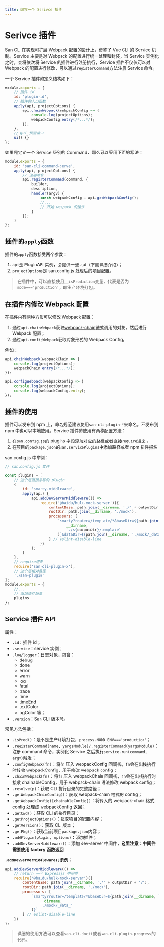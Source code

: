 ```yaml
---
tilte: 编写一个 Serivce 插件
---
```


# Serivce 插件

San CLI 在实现可扩展 Webpack 配置的设计上，借鉴了 Vue CLI 的 Service 机制。Service 主要是对 Webpack 的配置进行统一处理和封装，当 Service 实例化之时，会将依次将 Service 的插件进行注册执行，Service 插件不仅仅可以对 Webpack 的配置进行修改，可以通过`registerCommand`方法注册 Service 命令。

一个 Service 插件的定义结构如下：

```js
module.exports = {
    // 插件 id
    id: 'plugin-id',
    // 插件的入口函数
    apply(api, projectOptions) {
        api.chainWebpack(webpackConfig => {
            console.log(projectOptions);
            webpackConfig.entry(/*...*/);
        });
    },
    // gui 预留接口
    ui() {}
};
```

如果是定义一个 Service 级别的 Command，那么可以采用下面的写法：

```js
module.exports = {
    id: 'san-cli-command-serve',
    apply(api, projectOptions) {
        // 注册命令
        api.registerCommand(command, {
            builder,
            description,
            handler(argv) {
                const webpackConfig = api.getWebpackConfig();
                //...
                // 开始 webpack 的操作
            }
        });
    }
};
```

## 插件的`apply`函数

插件的`apply`函数接受两个参数：

1. `api`是 PluginAPI 实例，会提供一些 api（下面详细介绍）；
2. `projectOptions`是 san.config.js 处理后的项目配置。

> 在插件中，可以直接使用`__isProduction`变量，代表是否为`mode==='production'`，即生产环境打包。

## 在插件内修改 Webpack 配置

在插件内有两种方法可以修改 Webpack 配置：

1. 通过`api.chainWebpack`获取[webpack-chain](https://github.com/neutrinojs/webpack-chain)链式调用的对象，然后进行 Webpack 配置；
2. 通过`api.configWebpack`获取对象形式的 Webpack Config。

例如：

```js
api.chainWebpack(webpackChain => {
    console.log(projectOptions);
    webpackChain.entry(/*...*/);
});

api.configWebpack(webpackConfig => {
    console.log(projectOptions);
    console.log(webpackConfig.entry);
});
```

## 插件的使用

插件可以发布到 npm 上，命名规范建议使用`san-cli-plugin-*`来命名。不发布到 npm 中也可以本地使用。Service 插件的使用有两种配置方法：

1. 在`san.config.js`的 plugins 字段添加对应的路径或者直接`require`进来；
2. 在项目的`package.json`的`san.servicePlugins`中添加路径或者 npm 插件报名

san.config.js 中举例：

```js
// san.config.js 文件

const plugins = [
    // 这个是直接手写的 plugin
    {
        id: 'smarty-middleware',
        apply(api) {
            api.addDevServerMiddleware(() =>
                require('@baidu/hulk-mock-server')({
                    contentBase: path.join(__dirname, './' + outputDir + '/'),
                    rootDir: path.join(__dirname, './mock'),
                    processors: [
                        `smarty?router=/template/*&baseDir=${path.join(
                            __dirname,
                            `./${outputDir}/template`
                        )}&dataDir=${path.join(__dirname, './mock/_data_')}`
                    ] // eslint-disable-line
                })
            );
        }
    },
    // require进来
    require('san-cli-plugin-x'),
    // 这个是相对路径
    './san-plugin'
];
module.exports = {
    //...
    // 添加插件配置
    plugins
};
```

## Service 插件 API

属性：

-   `.id`：插件 id；
-   `.service`：service 实例；
-   `.log/logger`：日志对象，包含：
    -   debug
    -   done
    -   error
    -   warn
    -   log
    -   fatal
    -   trace
    -   time
    -   timeEnd
    -   textColor
    -   bgColor 等；
-   `.version`：San CLI 版本号。

常见方法包括：

-   `.isProd()`：是不是生产环境打包，`process.NODD_ENV==='production'`；
-   `.registerCommand(name, yargsModule)/.registerCommand(yargsModule)`：注册 command 命令，实例化 Service 之后执行`service.run(command, argv)`触发；
-   `.configWebpack(fn)`：将`fn` 压入 webpackConfig 回调栈，`fn`会在出栈执行时接收 webpackConfig，用于修改 webpack config；
-   `.chainWebpack(fn)`：将`fn` 压入 webpackChain 回调栈，`fn`会在出栈执行时接收 chainableConfig，用于 webpack-chain 语法修改 webpack config；
-   `.resolve(p)`：获取 CLI 执行目录的完整路径；
-   `.getWebpackChainConfig()`：获取 webpack-chain 格式的 config；
-   `.getWebpackConfig([chainableConfig])`：将传入的 webpack-chain 格式 config 处理成 webpackConfig 返回；
-   `.getCwd()`：获取 CLI 的执行目录；
-   `.getProjectOptions()`：获取项目的配置内容；
-   `.getVersion()`：获取 CLI 版本；
-   `.getPkg()`：获取当前项目`package.json`内容；
-   `.addPlugin(plugin, options)`：添加插件；
-   `.addDevServerMiddleware()`：添加 dev-server 中间件，**这里注意：中间件需要使用 factory 函数返回**

**`.addDevServerMiddleware()`示例：**

```js
api.addDevServerMiddleware(() =>
    // return 一个 Expressjs 中间件
    require('@baidu/hulk-mock-server')({
        contentBase: path.join(__dirname, './' + outputDir + '/'),
        rootDir: path.join(__dirname, './mock'),
        processors: [
            `smarty?router=/template/*&baseDir=${path.join(__dirname, `./${outputDir}/template`)}&dataDir=${path.join(
                __dirname,
                './mock/_data_'
            )}`
        ] // eslint-disable-line
    })
);
```

> 详细的使用方法可以查看`san-cli-docit`或者`san-cli-plugin-progress`的代码。
